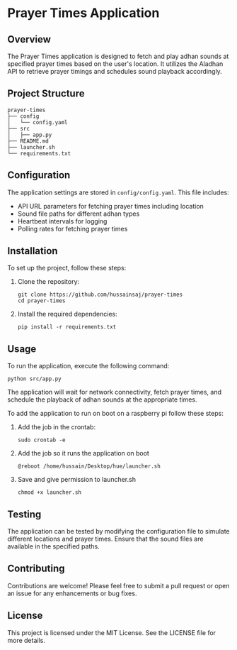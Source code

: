 # Prayer Times Application

## Overview
The Prayer Times application is designed to fetch and play adhan sounds at specified prayer times based on the user's location. It utilizes the Aladhan API to retrieve prayer timings and schedules sound playback accordingly.

## Project Structure
```
prayer-times
├── config
│   └── config.yaml
├── src
│   ├── app.py
├── README.md
├── launcher.sh
└── requirements.txt
```

## Configuration
The application settings are stored in `config/config.yaml`. This file includes:
- API URL parameters for fetching prayer times including location
- Sound file paths for different adhan types
- Heartbeat intervals for logging
- Polling rates for fetching prayer times

## Installation
To set up the project, follow these steps:

1. Clone the repository:
   ```
   git clone https://github.com/hussainsaj/prayer-times
   cd prayer-times
   ```

2. Install the required dependencies:
   ```
   pip install -r requirements.txt
   ```

## Usage
To run the application, execute the following command:
```
python src/app.py
```

The application will wait for network connectivity, fetch prayer times, and schedule the playback of adhan sounds at the appropriate times.

To add the application to run on boot on a raspberry pi follow these steps:
1. Add the job in the crontab:
   ```
   sudo crontab -e
   ```

2. Add the job so it runs the application on boot
   ```
   @reboot /home/hussain/Desktop/hue/launcher.sh
   ```

3. Save and give permission to launcher.sh
   ```
   chmod +x launcher.sh
   ```

## Testing
The application can be tested by modifying the configuration file to simulate different locations and prayer times. Ensure that the sound files are available in the specified paths.

## Contributing
Contributions are welcome! Please feel free to submit a pull request or open an issue for any enhancements or bug fixes.

## License
This project is licensed under the MIT License. See the LICENSE file for more details.